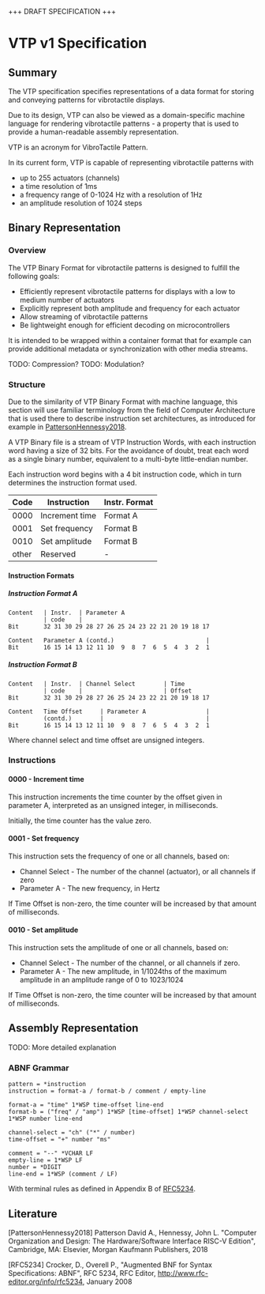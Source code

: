 +++ DRAFT SPECIFICATION +++

# VTP v1 Specification

## Summary
The VTP specification specifies representations of a data format for storing
and conveying patterns for vibrotactile displays.

Due to its design, VTP can also be viewed as a domain-specific machine language
for rendering vibrotactile patterns - a property that is used to provide a
human-readable assembly representation.

VTP is an acronym for VibroTactile Pattern.


In its current form, VTP is capable of representing vibrotactile patterns with

- up to 255 actuators (channels)
- a time resolution of 1ms
- a frequency range of 0-1024 Hz with a resolution of 1Hz
- an amplitude resolution of 1024 steps


## Binary Representation
### Overview
The VTP Binary Format for vibrotactile patterns is designed to fulfill
the following goals:

- Efficiently represent vibrotactile patterns for displays with
  a low to medium number of actuators
- Explicitly represent both amplitude and frequency for each actuator
- Allow streaming of vibrotactile patterns
- Be lightweight enough for efficient decoding on microcontrollers

It is intended to be wrapped within a container format that for example can
provide additional metadata or synchronization with other media streams.

TODO: Compression?
TODO: Modulation?

### Structure
Due to the similarity of VTP Binary Format with machine language, this section
will use familiar terminology from the field of Computer Architecture that is
used there to describe instruction set architectures, as introduced for example
in [PattersonHennessy2018](#PattersonHennessy2018).

A VTP Binary file is a stream of VTP Instruction Words, with each instruction
word having a size of 32 bits. For the avoidance of doubt, treat each word as
a single binary number, equivalent to a multi-byte little-endian number.

Each instruction word begins with a 4 bit instruction code, which in turn
determines the instruction format used.

Code  | Instruction    | Instr. Format
------|----------------|---------------
0000  | Increment time | Format A
0001  | Set frequency  | Format B
0010  | Set amplitude  | Format B
other | Reserved       | -

#### Instruction Formats
##### Instruction Format A
```
Content   | Instr.  | Parameter A
          | code    |
Bit       32 31 30 29 28 27 26 25 24 23 22 21 20 19 18 17

Content   Parameter A (contd.)                          |
Bit       16 15 14 13 12 11 10  9  8  7  6  5  4  3  2  1
```

##### Instruction Format B
```
Content   | Instr.  | Channel Select        | Time
          | code    |                       | Offset
Bit       32 31 30 29 28 27 26 25 24 23 22 21 20 19 18 17

Content   Time Offset     | Parameter A                 |
          (contd.)        |                             |
Bit       16 15 14 13 12 11 10  9  8  7  6  5  4  3  2  1
```

Where channel select and time offset are unsigned integers.

### Instructions
#### 0000 - Increment time
This instruction increments the time counter by the offset given in parameter A,
interpreted as an unsigned integer, in milliseconds.

Initially, the time counter has the value zero.

#### 0001 - Set frequency
This instruction sets the frequency of one or all channels, based on:

- Channel Select - The number of the channel (actuator), or all channels if zero
- Parameter A    - The new frequency, in Hertz

If Time Offset is non-zero, the time counter will be increased by that amount of
milliseconds.

#### 0010 - Set amplitude
This instruction sets the amplitude of one or all channels, based on:

- Channel Select - The number of the channel, or all channels if zero.
- Parameter A    - The new amplitude, in 1/1024ths of the maximum amplitude
                   in an amplitude range of 0 to 1023/1024

If Time Offset is non-zero, the time counter will be increased by that amount of
milliseconds.


## Assembly Representation
TODO: More detailed explanation

### ABNF Grammar
```abnf
pattern = *instruction
instruction = format-a / format-b / comment / empty-line

format-a = "time" 1*WSP time-offset line-end
format-b = ("freq" / "amp") 1*WSP [time-offset] 1*WSP channel-select 1*WSP number line-end

channel-select = "ch" ("*" / number)
time-offset = "+" number "ms"

comment = "--" *VCHAR LF
empty-line = 1*WSP LF
number = *DIGIT
line-end = 1*WSP (comment / LF)
```

With terminal rules as defined in Appendix B of [RFC5234](#RFC5234).


## Literature
<a name="PattersonHennessy2018"></a>[PattersonHennessy2018] Patterson David A., Hennessy, John L. "Computer Organization and Design: The Hardware/Software Interface RISC-V Edition", Cambridge, MA: Elsevier, Morgan Kaufmann Publishers, 2018

<a name="RFC5234"></a>[RFC5234] Crocker, D., Overell P., "Augmented BNF for Syntax Specifications: ABNF", RFC 5234, RFC Editor, http://www.rfc-editor.org/info/rfc5234, January 2008